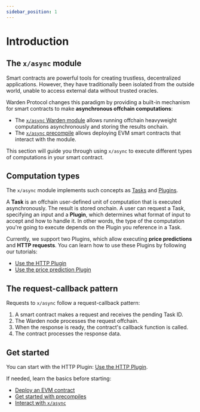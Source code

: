 ```yaml
---
sidebar_position: 1
---
```


# Introduction

## The `x/async` module

Smart contracts are powerful tools for creating trustless, decentralized applications. However, they have traditionally been isolated from the outside world, unable to access external data without trusted oracles.

Warden Protocol changes this paradigm by providing a built-in mechanism for smart contracts to make **asynchronous offchain computations**:

- The [`x/async` Warden module](/learn/warden-protocol-modules/x-async) allows running offchain heavyweight computations asynchronously and storing the results onchain.
- The [`x/async` precompile](../precompiles/x-async) allows deploying EVM smart contracts that interact with the module.

This section will guide you through using `x/async` to execute different types of computations in your smart contract.

## Computation types

The `x/async` module implements such concepts as [Tasks](/learn/warden-protocol-modules/x-async#plugin) and [Plugins](/learn/warden-protocol-modules/x-async#plugin).

A **Task** is an offchain user-defined unit of computation that is executed asynchronously. The result is stored onchain. A user can request a Task, specifying an input and a **Plugin**, which determines what format of input to accept and how to handle it. In other words, the type of the computation you're going to execute depends on the Plugin you reference in a Task.

Currently, we support two Plugins, which allow executing **price predictions** and **HTTP requests**. You can learn how to use these Plugins by following our tutorials:

- [Use the HTTP Plugin](use-the-http-plugin/introduction)
- [Use the price prediction Plugin](use-the-price-prediction-plugin/introduction)

## The request-callback pattern

Requests to `x/async` follow a request-callback pattern:

1. A smart contract makes a request and receives the pending Task ID.
2. The Warden node processes the request offchain.
3. When the response is ready, the contract's callback function is called.
4. The contract processes the response data.

## Get started

You can start with the HTTP Plugin: [Use the HTTP Plugin](use-the-http-plugin/introduction).

If needed, learn the basics before starting:

- [Deploy an EVM contract](../deploy-smart-contracts-on-warden/deploy-an-evm-contract)
- [Get started with precompiles](../interact-with-warden-modules/get-started-with-precompiles)
- [Interact with `x/async`](../interact-with-warden-modules/interact-with-x-async)
